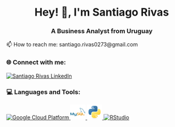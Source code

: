 <h1 align="center">Hey! 👋, I'm Santiago Rivas</h1> <h3 align="center">A Business Analyst from Uruguay</h3>
📫 How to reach me: santiago.rivas0273@gmail.com
<h3 align="left">🌐 Connect with me:</h3> <p align="left"> <a href="https://linkedin.com/in/santiagorivasgallego" target="_blank"> <img align="center" src="https://raw.githubusercontent.com/rahuldkjain/github-profile-readme-generator/master/src/images/icons/Social/linked-in-alt.svg" alt="Santiago Rivas LinkedIn" height="30" width="40" /> </a> </p> <h3 align="left">💻 Languages and Tools:</h3> <p align="left"> <a href="https://cloud.google.com" target="_blank" rel="noreferrer"> <img src="https://www.vectorlogo.zone/logos/google_cloud/google_cloud-icon.svg" alt="Google Cloud Platform" width="40" height="40" /> </a> <a href="https://www.mysql.com/" target="_blank" rel="noreferrer"> <img src="https://raw.githubusercontent.com/devicons/devicon/master/icons/mysql/mysql-original-wordmark.svg" alt="MySQL" width="40" height="40" /> </a> <a href="https://www.python.org" target="_blank" rel="noreferrer"> <img src="https://raw.githubusercontent.com/devicons/devicon/master/icons/python/python-original.svg" alt="Python" width="40" height="40" /> </a> <a href="https://posit.co/" target="_blank" rel="noreferrer"> <img src="https://www.vectorlogo.zone/logos/r-project/r-project-icon.svg" alt="RStudio" width="40" height="40" /> </a> </p>
